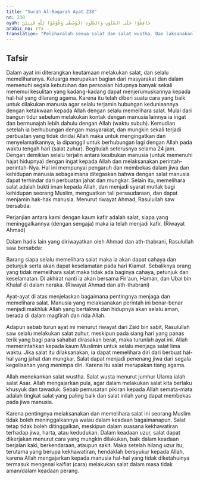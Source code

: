 ```yaml
---
title: "Surah Al-Baqarah Ayat 238"
no: 238
ayah: حَافِظُوْا عَلَى الصَّلَوٰتِ وَالصَّلٰوةِ الْوُسْطٰى وَقُوْمُوْا لِلّٰهِ قٰنِتِيْنَ 
arabic_no: ٢٣٨
translation: "Peliharalah semua salat dan salat wustha. Dan laksanakanlah (salat) karena Allah dengan khusyuk."
---
```


## Tafsir

Dalam ayat ini diterangkan keutamaan melakukan salat, dan selalu memeliharanya. Keluarga merupakan bagian dari masyarakat dan dalam memenuhi segala kebutuhan dan persoalan hidupnya banyak sekali menemui kesulitan yang kadang-kadang dapat menjerumuskannya kepada hal-hal yang dilarang agama. Karena itu telah diberi suatu cara yang baik untuk dilakukan manusia agar selalu terjamin hubungan keduniaannya dengan ketakwaan kepada Allah dengan selalu memelihara salat. Mulai dari bangun tidur sebelum melakukan kontak dengan manusia lainnya ia ingat dan bermunajah lebih dahulu dengan Allah (waktu subuh). Kemudian setelah ia berhubungan dengan masyarakat, dan mungkin sekali terjadi perbuatan yang tidak diridai Allah maka untuk mengingatkan dan menyelamatkannya, ia dipanggil untuk berhubungan lagi dengan Allah pada waktu tengah hari (salat zuhur). Begitulah seterusnya selama 24 jam. Dengan demikian selalu terjalin antara kesibukan manusia (untuk memenuhi hajat hidupnya) dengan ingat kepada Allah dan melaksanakan perintah-perintah-Nya. Hal ini mempunyai pengaruh dan membekas dalam jiwa dan kehidupan manusia sebagaimana ditegaskan bahwa dengan salat manusia dapat terhindar dari perbuatan jahat dan mungkar. Selain itu, memelihara salat adalah bukti iman kepada Allah, dan menjadi syarat mutlak bagi kehidupan seorang Muslim, menguatkan tali persaudaraan, dan dapat menjamin hak-hak manusia. Menurut riwayat Ahmad, Rasulullah saw bersabda:

Perjanjian antara kami dengan kaum kafir adalah salat, siapa yang meninggalkannya (dengan sengaja) maka ia telah menjadi kafir. (Riwayat Ahmad)

Dalam hadis lain yang diriwayatkan oleh Ahmad dan ath-thabrani, Rasulullah saw bersabda:

Barang siapa selalu memelihara salat maka ia akan dapat cahaya dan petunjuk serta akan dapat keselamatan pada hari Kiamat. Sebaliknya orang yang tidak memelihara salat maka tidak ada baginya cahaya, petunjuk dan keselamatan. Di akhirat nanti ia akan bersama Fir'aun, Haman, dan Ubai bin Khalaf di dalam neraka. (Riwayat Ahmad dan ath-thabrani)

Ayat-ayat di atas menjelaskan bagaimana pentingnya menjaga dan memelihara salat. Manusia yang melaksanakan perintah ini benar-benar menjadi makhluk Allah yang bertakwa dan hidupnya akan selalu aman, berada di dalam magfirah dan rida Allah.

Adapun sebab turun ayat ini menurut riwayat dari Zaid bin sabit, Rasulullah saw selalu melakukan salat zuhur, meskipun pada siang hari yang panas terik yang bagi para sahabat dirasakan berat, maka turunlah ayat ini. Allah memerintahkan kepada kaum Muslimin untuk selalu menjaga salat lima waktu. Jika salat itu dilaksanakan, ia dapat memelihara diri dari berbuat hal-hal yang jahat dan mungkar. Salat dapat menjadi penenang jiwa dari segala kegelisahan yang menimpa diri. Karena itu salat merupakan tiang agama.

Allah menekankan salat wustha. Salat wusta menurut jumhur Ulama ialah salat Asar. Allah mengajarkan pula, agar dalam melakukan salat kita berlaku khusyuk dan tawaduk. Sebab pemusatan pikiran kepada Allah semata-mata adalah tingkat salat yang paling baik dan salat inilah yang dapat membekas pada jiwa manusia.

Karena pentingnya melaksanakan dan memelihara salat ini seorang Muslim tidak boleh meninggalkannya walau dalam keadaan bagaimanapun. Salat tetap tidak boleh ditinggalkan, meskipun dalam suasana kekhawatiran terhadap jiwa, harta, atau kedudukan. Dalam keadaan uzur, salat dapat dikerjakan menurut cara yang mungkin dilakukan, baik dalam keadaan berjalan kaki, berkendaraan, ataupun sakit. Maka setelah hilang uzur itu, terutama yang berupa kekhawatiran, hendaklah bersyukur kepada Allah, karena Allah mengajarkan kepada manusia hal-hal yang tidak diketahuinya termasuk mengenai kaifiat (cara) melakukan salat dalam masa tidak aman/dalam keadaan perang.